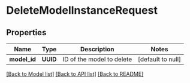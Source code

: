# DeleteModelInstanceRequest
## Properties

| Name | Type | Description | Notes |
|------------ | ------------- | ------------- | -------------|
| **model\_id** | **UUID** | ID of the model to delete | [default to null] |

[[Back to Model list]](../README.md#documentation-for-models) [[Back to API list]](../README.md#documentation-for-api-endpoints) [[Back to README]](../README.md)

